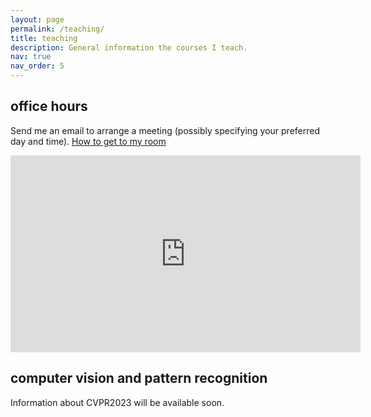```yaml
---
layout: page
permalink: /teaching/
title: teaching
description: General information the courses I teach. 
nav: true
nav_order: 5
---
```


## office hours
Send me an email to arrange a meeting (possibly specifying your preferred day and time).
[How to get to my room](https://youtu.be/K_AH8GpHkYQ?si=Qtu9udlUoj5EPtdb)

<iframe width="560" height="315" src="https://www.youtube.com/embed/K_AH8GpHkYQ?si=P5c8Fattza7N1odf" title="YouTube video player" frameborder="0" allow="accelerometer; autoplay; clipboard-write; encrypted-media; gyroscope; picture-in-picture; web-share" allowfullscreen></iframe>

## computer vision and pattern recognition
Information about CVPR2023 will be available soon.
